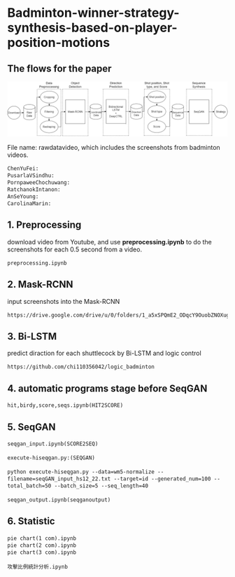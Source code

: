 # Badminton-winner-strategy-synthesis-based-on-player-position-motions

## The flows for the paper

<center><img src='./image/framenew.drawio.png' width='900px'></center>

File name: rawdatavideo, which includes the screenshots from badminton videos.
```
ChenYuFei:
PusarlaVSindhu:
PornpaweeChochuwang:
RatchanokIntanon:
AnSeYoung:
CarolinaMarin: 

```

## 1. Preprocessing

download video from Youtube, and use **preprocessing.ipynb** to do the screenshots for each 0.5 second from a video.

```
preprocessing.ipynb
```

## 2. Mask-RCNN

input screenshots into the Mask-RCNN

```
https://drive.google.com/drive/u/0/folders/1_a5xSPQmE2_ODqcY9OuobZNOXugOBC2b
```

## 3. Bi-LSTM

predict diraction for each shuttlecock by Bi-LSTM and logic control

```
https://github.com/chi110356042/logic_badminton
```

## 4. automatic programs stage before SeqGAN 

```
hit,birdy,score,seqs.ipynb(HIT2SCORE)
```


## 5. SeqGAN

```
seqgan_input.ipynb(SCORE2SEQ)

execute-hiseqgan.py:(SEQGAN)

python execute-hiseqgan.py --data=wm5-normalize --filename=seqGAN_input_hs12_22.txt --target=id --generated_num=100 --total_batch=50 --batch_size=5 --seq_length=40

seqgan_output.ipynb(seqganoutput)
```
## 6. Statistic 

```
pie chart(1 com).ipynb
pie chart(2 com).ipynb
pie chart(3 com).ipynb

攻擊比例統計分析.ipynb
```




